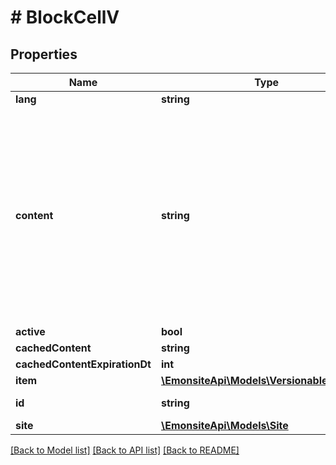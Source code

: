 # # BlockCellV

## Properties

Name | Type | Description | Notes
------------ | ------------- | ------------- | -------------
**lang** | **string** |  | [optional]
**content** | **string** | Contenu, le format dépend du type, problème : c&#39;est en json, sauf pour type text, où c&#39;est directement le contenu text ça devrait être un widget comme tout le reste | [optional]
**active** | **bool** |  | [optional]
**cachedContent** | **string** |  | [optional]
**cachedContentExpirationDt** | **int** |  | [optional]
**item** | [**\EmonsiteApi\Models\VersionableInterface**](VersionableInterface.md) |  | [optional]
**id** | **string** |  | [optional] [readonly]
**site** | [**\EmonsiteApi\Models\Site**](Site.md) |  | [optional]

[[Back to Model list]](../../README.md#models) [[Back to API list]](../../README.md#endpoints) [[Back to README]](../../README.md)
